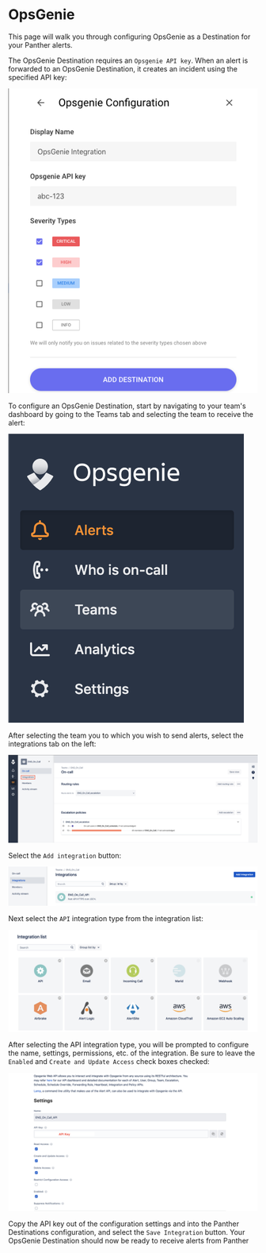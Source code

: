 # OpsGenie

This page will walk you through configuring OpsGenie as a Destination for your Panther alerts.

The OpsGenie Destination requires an `Opsgenie API key`. When an alert is forwarded to an OpsGenie Destination, it creates an incident using the specified API key:

![](../.gitbook/assets/screen-shot-2019-10-22-at-10.34.10-am.png)

To configure an OpsGenie Destination, start by navigating to your team's dashboard by going to the Teams tab and selecting the team to receive the alert:

![](../.gitbook/assets/screen-shot-2019-10-23-at-9.28.46-am.png)

After selecting the team you to which you wish to send alerts, select the integrations tab on the left:

![](../.gitbook/assets/screen-shot-2019-10-23-at-9.31.08-am%20%281%29.png)

Select the `Add integration` button:

![](../.gitbook/assets/screen-shot-2019-10-23-at-9.35.22-am.png)

Next select the `API` integration type from the integration list:

![](../.gitbook/assets/screen-shot-2019-10-23-at-9.35.41-am.png)

After selecting the API integration type, you will be prompted to configure the name, settings, permissions, etc. of the integration. Be sure to leave the `Enabled` and `Create and Update Access` check boxes checked:

![](../.gitbook/assets/screen-shot-2019-10-23-at-9.44.49-am.png)

Copy the API key out of the configuration settings and into the Panther Destinations configuration, and select the `Save Integration` button. Your OpsGenie Destination should now be ready to receive alerts from Panther
